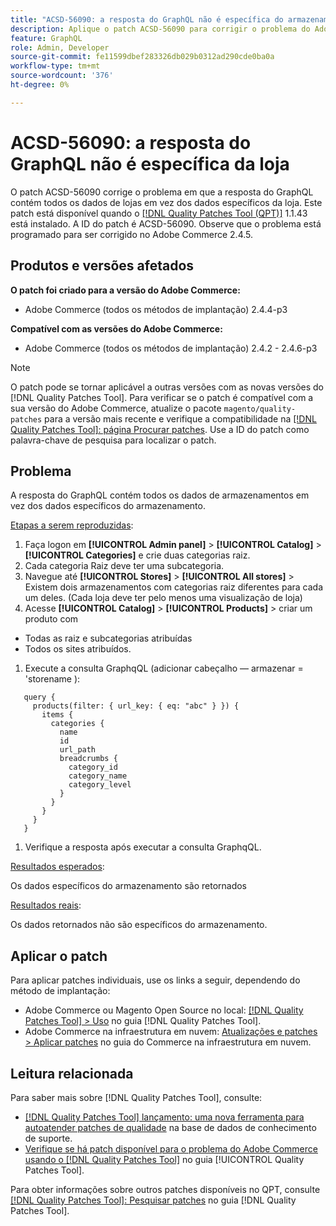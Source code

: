 ```yaml
---
title: "ACSD-56090: a resposta do GraphQL não é específica do armazenamento"
description: Aplique o patch ACSD-56090 para corrigir o problema do Adobe Commerce em que a resposta do GraphQL contém todos os dados de lojas em vez dos dados específicos da loja.
feature: GraphQL
role: Admin, Developer
source-git-commit: fe11599dbef283326db029b0312ad290cde0ba0a
workflow-type: tm+mt
source-wordcount: '376'
ht-degree: 0%

---
```


# ACSD-56090: a resposta do GraphQL não é específica da loja

O patch ACSD-56090 corrige o problema em que a resposta do GraphQL contém todos os dados de lojas em vez dos dados específicos da loja. Este patch está disponível quando o [[!DNL Quality Patches Tool (QPT)]](https://experienceleague.adobe.com/pt-br/docs/commerce-knowledge-base/kb/announcements/commerce-announcements/magento-quality-patches-released-new-tool-to-self-serve-quality-patches) 1.1.43 está instalado. A ID do patch é ACSD-56090. Observe que o problema está programado para ser corrigido no Adobe Commerce 2.4.5.

## Produtos e versões afetados

**O patch foi criado para a versão do Adobe Commerce:**

* Adobe Commerce (todos os métodos de implantação) 2.4.4-p3

**Compatível com as versões do Adobe Commerce:**

* Adobe Commerce (todos os métodos de implantação) 2.4.2 - 2.4.6-p3

>[!NOTE]
>
>O patch pode se tornar aplicável a outras versões com as novas versões do [!DNL Quality Patches Tool]. Para verificar se o patch é compatível com a sua versão do Adobe Commerce, atualize o pacote `magento/quality-patches` para a versão mais recente e verifique a compatibilidade na [[!DNL Quality Patches Tool]: página Procurar patches](https://experienceleague.adobe.com/tools/commerce-quality-patches/index.html?lang=pt-BR). Use a ID do patch como palavra-chave de pesquisa para localizar o patch.

## Problema

A resposta do GraphQL contém todos os dados de armazenamentos em vez dos dados específicos do armazenamento.

<u>Etapas a serem reproduzidas</u>:

1. Faça logon em **[!UICONTROL Admin panel]** > **[!UICONTROL Catalog]** > **[!UICONTROL Categories]** e crie duas categorias raiz.
1. Cada categoria Raiz deve ter uma subcategoria.
1. Navegue até **[!UICONTROL Stores]** > **[!UICONTROL All stores]** > Existem dois armazenamentos com categorias raiz diferentes para cada um deles. (Cada loja deve ter pelo menos uma visualização de loja)
1. Acesse **[!UICONTROL Catalog]** > **[!UICONTROL Products]** > criar um produto com

* Todas as raiz e subcategorias atribuídas
* Todos os sites atribuídos.

1. Execute a consulta GraphqQL (adicionar cabeçalho — armazenar = &#39;storename ):

```
   query {
     products(filter: { url_key: { eq: "abc" } }) {
       items {
         categories {
           name
           id
           url_path
           breadcrumbs {
             category_id
             category_name
             category_level
           }
         }
       }
     }
   }
```

1. Verifique a resposta após executar a consulta GraphqQL.

<u>Resultados esperados</u>:

Os dados específicos do armazenamento são retornados

<u>Resultados reais</u>:

Os dados retornados não são específicos do armazenamento.

## Aplicar o patch

Para aplicar patches individuais, use os links a seguir, dependendo do método de implantação:

* Adobe Commerce ou Magento Open Source no local: [[!DNL Quality Patches Tool] > Uso](/help/tools/quality-patches-tool/usage.md) no guia [!DNL Quality Patches Tool].
* Adobe Commerce na infraestrutura em nuvem: [Atualizações e patches > Aplicar patches](https://experienceleague.adobe.com/docs/commerce-cloud-service/user-guide/develop/upgrade/apply-patches.html?lang=pt-BR) no guia do Commerce na infraestrutura em nuvem.

## Leitura relacionada

Para saber mais sobre [!DNL Quality Patches Tool], consulte:

* [[!DNL Quality Patches Tool] lançamento: uma nova ferramenta para autoatender patches de qualidade](https://experienceleague.adobe.com/pt-br/docs/commerce-knowledge-base/kb/announcements/commerce-announcements/magento-quality-patches-released-new-tool-to-self-serve-quality-patches) na base de dados de conhecimento de suporte.
* [Verifique se há patch disponível para o problema do Adobe Commerce usando o  [!DNL Quality Patches Tool]](/help/tools/quality-patches-tool/patches-available-in-qpt/check-patch-for-magento-issue-with-magento-quality-patches.md) no guia [!UICONTROL Quality Patches Tool].


Para obter informações sobre outros patches disponíveis no QPT, consulte [[!DNL Quality Patches Tool]: Pesquisar patches](https://experienceleague.adobe.com/tools/commerce-quality-patches/index.html?lang=pt-BR) no guia [!DNL Quality Patches Tool].
